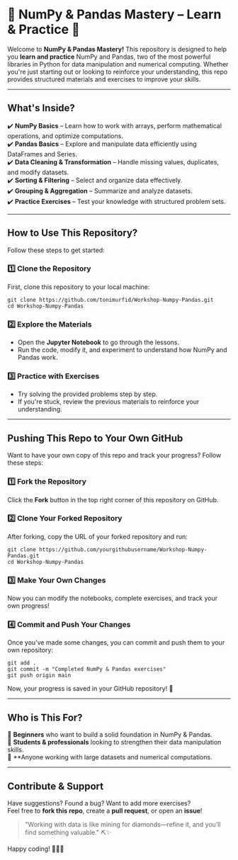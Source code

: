 # 🐍 NumPy & Pandas Mastery – Learn & Practice 🚀

Welcome to **NumPy & Pandas Mastery!** This repository is designed to help you **learn and practice** NumPy and Pandas, two of the most powerful libraries in Python for data manipulation and numerical computing. Whether you're just starting out or looking to reinforce your understanding, this repo provides structured materials and exercises to improve your skills.

---

## What's Inside?

✔️ **NumPy Basics** – Learn how to work with arrays, perform mathematical operations, and optimize computations.  
✔️ **Pandas Basics** – Explore and manipulate data efficiently using DataFrames and Series.  
✔️ **Data Cleaning & Transformation** – Handle missing values, duplicates, and modify datasets.  
✔️ **Sorting & Filtering** – Select and organize data effectively.  
✔️ **Grouping & Aggregation** – Summarize and analyze datasets.  
✔️ **Practice Exercises** – Test your knowledge with structured problem sets.  

---

## How to Use This Repository?

Follow these steps to get started:

### 1️⃣ Clone the Repository  
First, clone this repository to your local machine:

```
git clone https://github.com/tonimurfid/Workshop-Numpy-Pandas.git
cd Workshop-Numpy-Pandas
```

### 2️⃣ Explore the Materials  
- Open the **Jupyter Notebook** to go through the lessons.  
- Run the code, modify it, and experiment to understand how NumPy and Pandas work.  

### 3️⃣ Practice with Exercises  
- Try solving the provided problems step by step.  
- If you're stuck, review the previous materials to reinforce your understanding.  

---

## Pushing This Repo to Your Own GitHub  

Want to have your own copy of this repo and track your progress? Follow these steps:

### 1️⃣ Fork the Repository  
Click the **Fork** button in the top right corner of this repository on GitHub.

### 2️⃣ Clone Your Forked Repository  
After forking, copy the URL of your forked repository and run:

```
git clone https://github.com/yourgithubusername/Workshop-Numpy-Pandas.git
cd Workshop-Numpy-Pandas
```

### 3️⃣ Make Your Own Changes  
Now you can modify the notebooks, complete exercises, and track your own progress!

### 4️⃣ Commit and Push Your Changes  
Once you’ve made some changes, you can commit and push them to your own repository:

```
git add .
git commit -m "Completed NumPy & Pandas exercises"
git push origin main
```

Now, your progress is saved in your GitHub repository! 🚀  

---

## Who is This For?

🔹 **Beginners** who want to build a solid foundation in NumPy & Pandas.  
🔹 **Students & professionals** looking to strengthen their data manipulation skills.  
🔹 **Anyone working with large datasets and numerical computations.  

---

## Contribute & Support

Have suggestions? Found a bug? Want to add more exercises?  
Feel free to **fork this repo**, create a **pull request**, or open an **issue**!

> "Working with data is like mining for diamonds—refine it, and you’ll find something valuable." ⛏️✨  

Happy coding! 🚀🐼🐍  